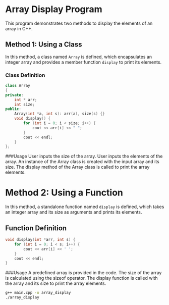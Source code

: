 # Array Display Program

This program demonstrates two methods to display the elements of an array in C++.

## Method 1: Using a Class

In this method, a class named `Array` is defined, which encapsulates an integer array and provides a member function `display` to print its elements.

### Class Definition

```cpp
class Array
{
private:
    int * arr;
    int size;
public:
    Array(int *a, int s): arr(a), size(s) {}
    void display() {
        for (int i = 0; i < size; i++) {
            cout << arr[i] << " ";
        }
        cout << endl;
    }
};
```
###Usage
User inputs the size of the array.
User inputs the elements of the array.
An instance of the Array class is created with the input array and its size.
The display method of the Array class is called to print the array elements.
# Method 2: Using a Function

In this method, a standalone function named `display` is defined, which takes an integer array and its size as arguments and prints its elements.

## Function Definition

```cpp
void display(int *arr, int s) {
    for (int i = 0; i < s; i++) {
        cout << arr[i] << ' ';
    }
    cout << endl;
}
```
###Usage
A predefined array is provided in the code.
The size of the array is calculated using the sizeof operator.
The display function is called with the array and its size to print the array elements.

```bash
g++ main.cpp -o array_display
./array_display

